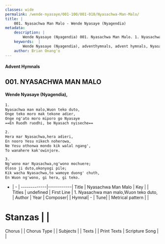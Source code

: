 ```yaml
---
classes: wide
permalink: /wende-nyasaye/001-100/001-010/Nyasachwa-Man-Malo/
title: |
    001. Nyasachwa Man Malo - Wende Nyasaye (Nyagendia)
metadata:
    description: |
        Wende Nyasaye (Nyagendia) 001. Nyasachwa Man Malo. 1. Nyasachwa man malo,Wuon teko duto, Onge teko moro mak tekone adier, Onge ng'ato moro miporo go Nyasaye  2. Hera mar Nyasachwa,hera adieri, En nooro Yesu nikech noherowa, Ne Yesu othonwa mondo kik walal ngang', To wanahere kak'owinjore.  3. Ng'wono mar Nyasachwa,ng'wono mochuere; Oloso ji duto,okonyogi pile; Kik wacha Nyasachwa,to wamoye duong' chuth, En Wuon ng'wono, gi hera, gi teko.  
    keywords:  |
        Wende Nyasaye (Nyagendia), adventhymnals, advent hymnals, Nyasachwa Man Malo, 1. Nyasachwa man malo,Wuon teko duto,. 
    author: Brian Onang'o
---
```


#### Advent Hymnals
## 001. NYASACHWA MAN MALO
####  Wende Nyasaye (Nyagendia),

```txt
1.
Nyasachwa man malo,Wuon teko duto,
Onge teko moro mak tekone adier,
Onge ng'ato moro miporo go Nyasaye
==En Ruodh ruodhi, be Nyasach nyiseche==

2.
Hera mar Nyasachwa,hera adieri,
En nooro Yesu nikech noherowa,
Ne Yesu othonwa mondo kik walal ngang',
To wanahere kak'owinjore.

3.
Ng'wono mar Nyasachwa,ng'wono mochuere;
Oloso ji duto,okonyogi pile;
Kik wacha Nyasachwa,to wamoye duong' chuth,
En Wuon ng'wono, gi hera, gi teko.


```

- |   -  |
-------------|------------|
Title | Nyasachwa Man Malo |
Key |  |
Titles | undefined |
First Line | 1. Nyasachwa man malo,Wuon teko duto, |
Author | 
Year | 
Composer| |
Hymnal|  - |
Tune|  |
Metrical pattern | |
# Stanzas |  |
Chorus |  |
Chorus Type |  |
Subjects | |
Texts |  |
Print Texts | 
Scripture Song |  |
    

